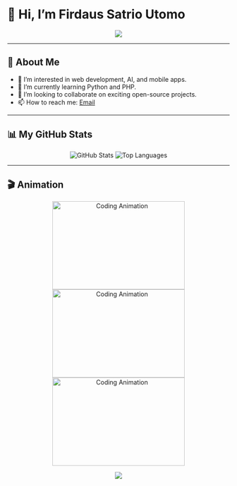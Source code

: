 # 👋 Hi, I’m Firdaus Satrio Utomo

<p align="center">
  <img src="https://readme-typing-svg.herokuapp.com?font=Fira+Code&size=22&pause=1000&color=F76C6C&center=true&vCenter=true&width=435&lines=Welcome+to+my+GitHub+Profile!;I+love+learning+new+technologies.;Let%27s+build+something+amazing+together!">
</p>

---

## 🌟 About Me
- 👀 I’m interested in web development, AI, and mobile apps.
- 🌱 I’m currently learning Python and PHP.
- 💞️ I’m looking to collaborate on exciting open-source projects.
- 📫 How to reach me: [Email](mailto:firdaussatut@gmail.com)

---

## 📊 My GitHub Stats

<p align="center">
  <img src="https://github-readme-stats.vercel.app/api?username=firdausuntirta&show_icons=true&theme=radical&card_width=400" alt="GitHub Stats">
  <img src="https://github-readme-stats.vercel.app/api/top-langs/?username=firdausuntirta&layout=compact&theme=radical&card_width=500" alt="Top Languages">
</p>

---

## 🎬 Animation

<p align="center">
  <img src="https://user-images.githubusercontent.com/74038190/212747919-84b68444-0d81-46db-a338-7ec50e9dd4cd.gif" width="300" height="200" alt="Coding Animation">
  <img src="https://user-images.githubusercontent.com/74038190/236119160-976a0405-caa7-470c-9356-16d43402ea0a.gif" width="300" height="200" alt="Coding Animation">
  <img src="https://user-images.githubusercontent.com/74038190/225813708-98b745f2-7d22-48cf-9150-083f1b00d6c9.gif" width="300" height="200" alt="Coding Animation">
</p>

<p align="center">
  <img src="https://readme-typing-svg.herokuapp.com?font=Fira+Code&size=18&pause=1000&color=26F760&center=true&vCenter=true&width=435&lines=Gunung+Bromo+,Gunung+Kelud;">
</p>
